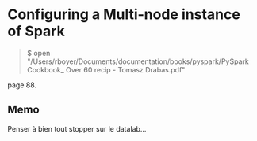# Configuring a Multi-node instance of Spark

> $ open "/Users/rboyer/Documents/documentation/books/pyspark/PySpark Cookbook_ Over 60 recip - Tomasz Drabas.pdf"

page 88.

## Memo

Penser à bien tout stopper sur le datalab...

